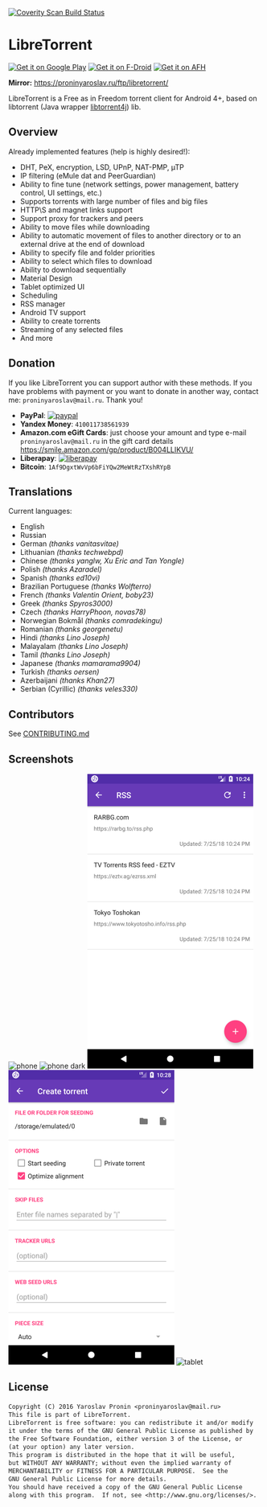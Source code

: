 [<img alt="Coverity Scan Build Status" src="https://scan.coverity.com/projects/14421/badge.svg">](https://scan.coverity.com/projects/proninyaroslav-libretorrent)

LibreTorrent
=====================
[<img alt="Get it on Google Play" height="80" src="https://play.google.com/intl/en_us/badges/images/generic/en_badge_web_generic.png">](https://play.google.com/store/apps/details?id=org.proninyaroslav.libretorrent)
[<img alt="Get it on F-Droid" height="80" src="https://f-droid.org/badge/get-it-on.png">](https://f-droid.org/app/org.proninyaroslav.libretorrent)
[<img alt="Get it on AFH" height="80" width="207" src="https://www.androidfilehost.com/images/afh.png">](https://www.androidfilehost.com/?w=files&flid=246723)

**Mirror:** https://proninyaroslav.ru/ftp/libretorrent/

LibreTorrent is a Free as in Freedom torrent client for Android 4+, based on libtorrent (Java wrapper [libtorrent4j](https://github.com/aldenml/libtorrent4j)) lib.

Overview
---

Already implemented features (help is highly desired!):

 - DHT, PeX, encryption, LSD, UPnP, NAT-PMP, µTP
 - IP filtering (eMule dat and PeerGuardian)
 - Ability to fine tune (network settings, power management, battery control, UI settings, etc.)
 - Supports torrents with large number of files and big files
 - HTTP\S and magnet links support
 - Support proxy for trackers and peers
 - Ability to move files while downloading
 - Ability to automatic movement of files to another directory or to an external drive at the end of download
 - Ability to specify file and folder priorities
 - Ability to select which files to download
 - Ability to download sequentially
 - Material Design
 - Tablet optimized UI
 - Scheduling
 - RSS manager
 - Android TV support
 - Ability to create torrents
 - Streaming of any selected files
 - And more

Donation
---

If you like LibreTorrent you can support author with these methods. If you have problems with payment or you want to donate in another way, contact me: `proninyaroslav@mail.ru`. Thank you!

 - **PayPal**: [![paypal](https://www.paypalobjects.com/en_US/i/btn/btn_donateCC_LG.gif)](https://www.paypal.com/cgi-bin/webscr?cmd=_s-xclick&hosted_button_id=GWWYZSCKPAB2Q)
 - **Yandex Money**: `410011738561939`
 - **Amazon.com eGift Cards**: just choose your amount and type e-mail `proninyaroslav@mail.ru`
in the gift card details https://smile.amazon.com/gp/product/B004LLIKVU/
 - **Liberapay**: [![liberapay](https://liberapay.com/assets/widgets/donate.svg)](https://liberapay.com/proninyaroslav/donate)
 - **Bitcoin**: `1Af9DgxtWvVp6bFiYQw2MeWtRzTXshRYpB`

Translations
---

Current languages:

 - English
 - Russian
 - German *(thanks vanitasvitae)*
 - Lithuanian *(thanks techwebpd)*
 - Chinese *(thanks yanglw, Xu Eric and Tan Yongle)*
 - Polish *(thanks Azaradel)*
 - Spanish *(thanks ed10vi)*
 - Brazilian Portuguese *(thanks Wolfterro)*
 - French *(thanks Valentin Orient, boby23)*
 - Greek *(thanks Spyros3000)*
 - Czech *(thanks HarryPhoon, novas78)*
 - Norwegian Bokmål *(thanks comradekingu)*
 - Romanian *(thanks georgenetu)*
 - Hindi *(thanks Lino Joseph)*
 - Malayalam *(thanks Lino Joseph)*
 - Tamil *(thanks Lino Joseph)*
 - Japanese *(thanks mamarama9904)*
 - Turkish *(thanks oersen)*
 - Azerbaijani *(thanks Khan27)*
 - Serbian (Cyrillic) *(thanks veles330)*

Contributors
---

See [CONTRIBUTING.md](CONTRIBUTING.md)

Screenshots
---

![phone](/doc/screenshots/phone.png) ![phone dark](/doc/screenshots/phone_dark.png) ![rss](/doc/screenshots/rss.png) ![create torrent](/doc/screenshots/create_torrent.png) ![tablet](/doc/screenshots/tablet.png)

License
---

    Copyright (C) 2016 Yaroslav Pronin <proninyaroslav@mail.ru>
    This file is part of LibreTorrent.
    LibreTorrent is free software: you can redistribute it and/or modify
    it under the terms of the GNU General Public License as published by
    the Free Software Foundation, either version 3 of the License, or
    (at your option) any later version.
    This program is distributed in the hope that it will be useful,
    but WITHOUT ANY WARRANTY; without even the implied warranty of
    MERCHANTABILITY or FITNESS FOR A PARTICULAR PURPOSE.  See the
    GNU General Public License for more details.
    You should have received a copy of the GNU General Public License
    along with this program.  If not, see <http://www.gnu.org/licenses/>.
